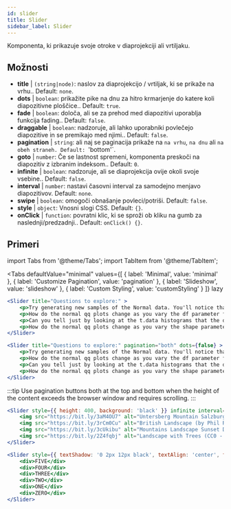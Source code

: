 ```yaml
---
id: slider 
title: Slider
sidebar_label: Slider
---
```


Komponenta, ki prikazuje svoje otroke v diaprojekciji ali vrtiljaku.

## Možnosti

* __title__ | `(string|node)`: naslov za diaprojekcijo / vrtiljak, ki se prikaže na vrhu.. Default: `none`.
* __dots__ | `boolean`: prikažite pike na dnu za hitro krmarjenje do katere koli diapozitivne ploščice.. Default: `true`.
* __fade__ | `boolean`: določa, ali se za prehod med diapozitivi uporablja funkcija fading.. Default: `false`.
* __draggable__ | `boolean`: nadzoruje, ali lahko uporabniki povlečejo diapozitive in se premikajo med njimi.. Default: `false`.
* __pagination__ | `string`: ali naj se paginacija prikaže na `na vrhu`, `na dnu` ali `na obeh straneh. Default: `'bottom'`.
* __goto__ | `number`: Če se lastnost spremeni, komponenta preskoči na diapozitiv z izbranim indeksom.. Default: `0`.
* __infinite__ | `boolean`: nadzoruje, ali se diaprojekcija ovije okoli svoje vsebine.. Default: `false`.
* __interval__ | `number`: nastavi časovni interval za samodejno menjavo diapozitivov. Default: `none`.
* __swipe__ | `boolean`: omogoči obnašanje povleci/potriši. Default: `false`.
* __style__ | `object`: Vnosni slogi CSS. Default: `{}`.
* __onClick__ | `function`: povratni klic, ki se sproži ob kliku na gumb za naslednji/predzadnji.. Default: `onClick() {}`.


## Primeri


import Tabs from '@theme/Tabs';
import TabItem from '@theme/TabItem';

<Tabs
    defaultValue="minimal"
    values={[
        { label: 'Minimal', value: 'minimal' },
        { label: 'Customize Pagination', value: 'pagination' },
        { label: 'Slideshow', value: 'slideshow' },
        { label: 'Custom Styling', value: 'customStyling' }
    ]}
    lazy
>

<TabItem value="minimal">

```jsx live
<Slider title="Questions to explore:" >
    <p>Try generating new samples of the Normal data. You'll notice that the points don't always lie exactly on the line. This is typical variation. As you generate more random realizations of this plot you'll get better calibrated to the kind of deviation you can expect to see from this large a sample of Normal data.</p>
    <p>How do the normal qq plots change as you vary the df parameter for the t-distributed data?</p>
    <p>Can you tell just by looking at the t.data histograms that the data aren't normally distributed? Is it easier to tell from the QQ plots?</p>
    <p>How do the normal qq plots change as you vary the shape parameter in the gamma-distributed data?</p>
</Slider>
```

</TabItem>

<TabItem value="pagination">

```jsx live
<Slider title="Questions to explore:" pagination="both" dots={false} >
    <p>Try generating new samples of the Normal data. You'll notice that the points don't always lie exactly on the line. This is typical variation. As you generate more random realizations of this plot you'll get better calibrated to the kind of deviation you can expect to see from this large a sample of Normal data.</p>
    <p>How do the normal qq plots change as you vary the df parameter for the t-distributed data?</p>
    <p>Can you tell just by looking at the t.data histograms that the data aren't normally distributed? Is it easier to tell from the QQ plots?</p>
    <p>How do the normal qq plots change as you vary the shape parameter in the gamma-distributed data?</p>
</Slider>
```

:::tip
Use pagination buttons both at the top and bottom when the height of the content exceeds the browser window and requires scrolling.
:::

</TabItem>

<TabItem value="slideshow">

```jsx live
<Slider style={{ height: 400, background: 'black' }} infinite interval={2000} >
    <img src="https://bit.ly/3aM4OU7" alt="Untersberg Mountain Salzburg (by Giuseppe Milo, CC BY 3.0)" />
    <img src="https://bit.ly/3rCm0Cu" alt="British Landscape (by Phil Riley, Pixabay License)" />
    <img src="https://bit.ly/3cUkibu" alt="Mountains Landscape Sunset Dusk (Pixabay License)" />
    <img src="https://bit.ly/2Z4fqbj" alt="Landscape with Trees (CC0 - Public Domain)" /> 
</Slider>
```

</TabItem>

<TabItem value="customStyling">

```jsx live
<Slider style={{ textShadow: '0 2px 12px black', textAlign: 'center', fontSize: 90 }} infinite interval={1000} >
    <div>FIVE</div>
    <div>FOUR</div>
    <div>THREE</div>
    <div>TWO</div>
    <div>ONE</div>
    <div>ZERO</div>
</Slider>
```

</TabItem>

</Tabs>



